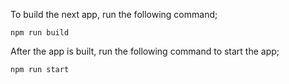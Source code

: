 To build the next app, run the following command;

```
npm run build
```

After the app is built, run the following command to start the app;

```
npm run start
```
